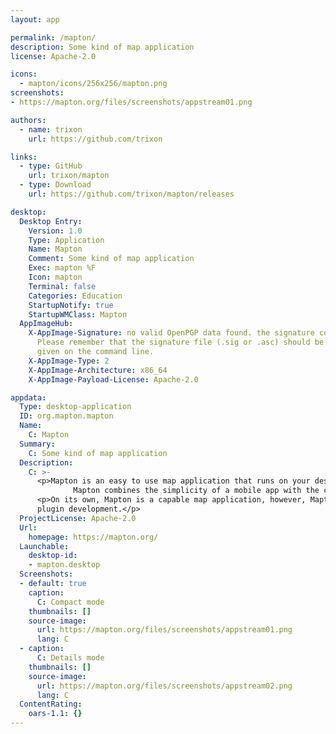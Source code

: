 ```yaml
---
layout: app

permalink: /mapton/
description: Some kind of map application
license: Apache-2.0

icons:
  - mapton/icons/256x256/mapton.png
screenshots:
- https://mapton.org/files/screenshots/appstream01.png

authors:
  - name: trixon
    url: https://github.com/trixon

links:
  - type: GitHub
    url: trixon/mapton
  - type: Download
    url: https://github.com/trixon/mapton/releases

desktop:
  Desktop Entry:
    Version: 1.0
    Type: Application
    Name: Mapton
    Comment: Some kind of map application
    Exec: mapton %F
    Icon: mapton
    Terminal: false
    Categories: Education
    StartupNotify: true
    StartupWMClass: Mapton
  AppImageHub:
    X-AppImage-Signature: no valid OpenPGP data found. the signature could not be verified.
      Please remember that the signature file (.sig or .asc) should be the first file
      given on the command line.
    X-AppImage-Type: 2
    X-AppImage-Architecture: x86_64
    X-AppImage-Payload-License: Apache-2.0

appdata:
  Type: desktop-application
  ID: org.mapton.mapton
  Name:
    C: Mapton
  Summary:
    C: Some kind of map application
  Description:
    C: >-
      <p>Mapton is an easy to use map application that runs on your desktop.
              Mapton combines the simplicity of a mobile app with the capability of being extensible with powerful custom plugins.</p>
      <p>On its own, Mapton is a capable map application, however, Mapton is also a platform for domain specific GIS related
      plugin development.</p>
  ProjectLicense: Apache-2.0
  Url:
    homepage: https://mapton.org/
  Launchable:
    desktop-id:
    - mapton.desktop
  Screenshots:
  - default: true
    caption:
      C: Compact mode
    thumbnails: []
    source-image:
      url: https://mapton.org/files/screenshots/appstream01.png
      lang: C
  - caption:
      C: Details mode
    thumbnails: []
    source-image:
      url: https://mapton.org/files/screenshots/appstream02.png
      lang: C
  ContentRating:
    oars-1.1: {}
---
```

